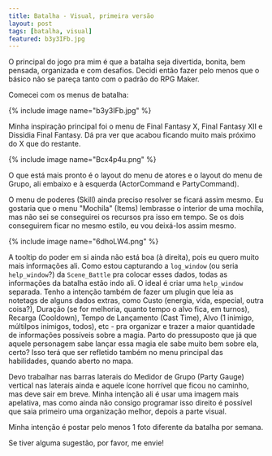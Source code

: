 ```yaml
---
title: Batalha - Visual, primeira versão
layout: post
tags: [batalha, visual]
featured: b3y3IFb.jpg
---
```

O principal do jogo pra mim é que a batalha seja divertida, bonita, bem pensada, organizada e com desafios. Decidi então fazer pelo menos que o básico não se pareça tanto com o padrão do RPG Maker.<!--more-->

Comecei com os menus de batalha:

{% include image name="b3y3IFb.jpg" %}

Minha inspiração principal foi o menu de Final Fantasy X, Final Fantasy XII e Dissidia Final Fantasy. Dá pra ver que acabou ficando muito mais próximo do X que do restante.

{% include image name="Bcx4p4u.png" %}

O que está mais pronto é o layout do menu de atores e o layout do menu de Grupo, ali embaixo e à esquerda (ActorCommand e PartyCommand).

O menu de poderes (Skill) ainda preciso resolver se ficará assim mesmo. Eu gostaria que o menu "Mochila" (Items) lembrasse o interior de uma mochila, mas não sei se conseguirei os recursos pra isso em tempo. Se os dois conseguirem ficar no mesmo estilo, eu vou deixá-los assim mesmo.

{% include image name="6dhoLW4.png" %}

A tooltip do poder em si ainda não está boa (à direita), pois eu quero muito mais informações ali. Como estou capturando a `log_window` (ou seria `help_window`?) da `Scene_Battle` pra colocar esses dados, todas as informações da batalha estão indo ali. O ideal é criar uma `help_window` separada. Tenho a intenção também de fazer um plugin que leia as notetags de alguns dados extras, como Custo (energia, vida, especial, outra coisa?), Duração (se for melhoria, quanto tempo o alvo fica, em turnos), Recarga (Cooldown), Tempo de Lançamento (Cast Time), Alvo (1 inimigo, múltilpos inimigos, todos), etc - pra organizar e trazer a maior quantidade de informações possíveis sobre a magia. Parto do pressuposto que já que aquele personagem sabe lançar essa magia ele sabe muito bem sobre ela, certo? Isso terá que ser refletido também no menu principal das habilidades, quando aberto no mapa.

Devo trabalhar nas barras laterais do Medidor de Grupo (Party Gauge) vertical nas laterais ainda e aquele ícone horrível que ficou no caminho, mas deve sair em breve. Minha intenção ali é usar uma imagem mais apelativa, mas como ainda não consigo programar isso direito é possível que saia primeiro uma organização melhor, depois a parte visual.

Minha intenção é postar pelo menos 1 foto diferente da batalha por semana.

Se tiver alguma sugestão, por favor, me envie!
